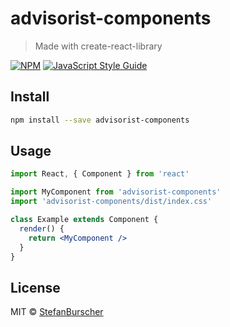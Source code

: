 # advisorist-components

> Made with create-react-library

[![NPM](https://img.shields.io/npm/v/advisorist-components.svg)](https://www.npmjs.com/package/advisorist-components) [![JavaScript Style Guide](https://img.shields.io/badge/code_style-standard-brightgreen.svg)](https://standardjs.com)

## Install

```bash
npm install --save advisorist-components
```

## Usage

```jsx
import React, { Component } from 'react'

import MyComponent from 'advisorist-components'
import 'advisorist-components/dist/index.css'

class Example extends Component {
  render() {
    return <MyComponent />
  }
}
```

## License

MIT © [StefanBurscher](https://github.com/StefanBurscher)
